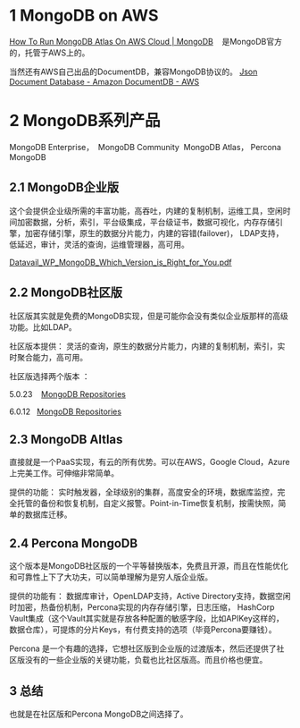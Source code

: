 # 1 MongoDB on AWS

  

[How To Run MongoDB Atlas On AWS Cloud | MongoDB](https://www.mongodb.com/mongodb-on-aws)    是MongoDB官方的，托管于AWS上的。

  

当然还有AWS自己出品的DocumentDB，兼容MongoDB协议的。 [Json Document Database - Amazon DocumentDB - AWS](https://aws.amazon.com/documentdb/?nc2=h_ql_prod_db_doc)

  

# 2 MongoDB系列产品

  

MongoDB Enterprise，  MongoDB Community  MongoDB Atlas， Percona MongoDB  

  

## 2.1 MongoDB企业版

  

这个会提供企业级所需的丰富功能，高吞吐，内建的复制机制，运维工具，空闲时间加密数据，分析，索引，平台级集成，平台级证书，数据可视化，内存存储引擎，加密存储引擎，原生的数据分片能力，内建的容错(failover)， LDAP支持，低延迟，审计，灵活的查询，运维管理器，高可用。

[Datavail_WP_MongoDB_Which_Version_is_Right_for_You.pdf](https://www.datavail.com/whitepaper/Datavail_WP_MongoDB_Which_Version_is_Right_for_You.pdf)

## 2.2 MongoDB社区版

  

社区版其实就是免费的MongoDB实现，但是可能你会没有类似企业版那样的高级功能。比如LDAP。

社区版本提供： 灵活的查询，原生的数据分片能力，内建的复制机制，索引，实时聚合能力，高可用。



  

社区版选择两个版本 ：

  

5.0.23    [MongoDB Repositories](https://repo.mongodb.org/yum/redhat/7/mongodb-org/5.0/x86_64/RPMS/)

6.0.12   [MongoDB Repositories](https://repo.mongodb.org/yum/redhat/7/mongodb-org/6.0/x86_64/RPMS/)


## 2.3 MongoDB Altlas

  

直接就是一个PaaS实现，有云的所有优势。可以在AWS，Google Cloud，Azure上完美工作。可伸缩非常简单。

  

提供的功能： 实时触发器，全球级别的集群，高度安全的环境，数据库监控，完全托管的备份和恢复机制，自定义报警。Point-in-Time恢复机制，按需快照，简单的数据库迁移。

  

## 2.4 Percona MongoDB

  

这个版本是MongoDB社区版的一个平等替换版本，免费且开源，而且在性能优化和可靠性上下了大功夫，可以简单理解为是穷人版企业版。

  

提供的功能有： 数据库审计，OpenLDAP支持，Active Directory支持，数据空闲时加密，热备份机制，Percona实现的内存存储引擎，日志压缩， HashCorp Vault集成（这个Vault其实就是存放各种配置的敏感字段，比如APIKey这样的，数据仓库），可提炼的分片Keys，有付费支持的选项（毕竟Percona要赚钱）。

  

Percona 是一个有趣的选择，它想社区版到企业版的过渡版本，然后还提供了社区版没有的一些企业版的关键功能，负载也比社区版高。而且价格也便宜。

  

## 3 总结

也就是在社区版和Percona MongoDB之间选择了。